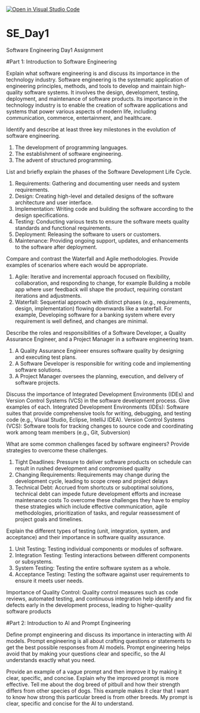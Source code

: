 [![Open in Visual Studio Code](https://classroom.github.com/assets/open-in-vscode-2e0aaae1b6195c2367325f4f02e2d04e9abb55f0b24a779b69b11b9e10269abc.svg)](https://classroom.github.com/online_ide?assignment_repo_id=15568224&assignment_repo_type=AssignmentRepo)
# SE_Day1
Software Engineering Day1 Assignment

#Part 1: Introduction to Software Engineering

Explain what software engineering is and discuss its importance in the technology industry.
Software engineering is the systematic application of engineering principles, methods, and tools to develop and maintain high-quality software systems. It involves the design, development, testing, deployment, and maintenance of software products. Its importance in the technology industry is to enable the creation of software applications and systems that power various aspects of modern life, including communication, commerce, entertainment, and healthcare.

Identify and describe at least three key milestones in the evolution of software engineering.
 1. The development of programming languages.
 2. The establishment of software engineering.
 3. The advent of structured programming.
 
List and briefly explain the phases of the Software Development Life Cycle.
1. Requirements: Gathering and documenting user needs and system requirements.
2. Design: Creating high-level and detailed designs of the software architecture and user interface.
3. Implementation: Writing code and building the software according to the design specifications.
4.  Testing: Conducting various tests to ensure the software meets quality standards and functional requirements.
5. Deployment: Releasing the software to users or customers.
6. Maintenance: Providing ongoing support, updates, and enhancements to the software after deployment.

Compare and contrast the Waterfall and Agile methodologies. Provide examples of scenarios where each would be appropriate.
1. Agile: Iterative and incremental approach focused on flexibility, collaboration, and responding to change, for example Building a mobile app where user feedback will shape the product, requiring constant iterations and adjustments.
2. Waterfall: Sequential approach with distinct phases (e.g., requirements, design, implementation) flowing downwards like a waterfall. For example, Developing software for a banking system where every requirement is well defined, and changes are minimal.
    
Describe the roles and responsibilities of a Software Developer, a Quality Assurance Engineer, and a Project Manager in a software engineering team.
1. A Quality Assurance Engineer ensures software quality by designing and executing test plans.
2. A Software Developer is responsible for writing code and implementing software solutions.
3. A Project Manager oversees the planning, execution, and delivery of software projects.

Discuss the importance of Integrated Development Environments (IDEs) and Version Control Systems (VCS) in the software development process. Give examples of each.
Integrated Development Environments (IDEs): Software suites that provide comprehensive tools for writing, debugging, and testing code (e.g., Visual Studio, Eclipse, IntelliJ IDEA).
Version Control Systems (VCS): Software tools for tracking changes to source code and coordinating work among team members (e.g., Git, Subversion)

What are some common challenges faced by software engineers? Provide strategies to overcome these challenges.
1. Tight Deadlines: Pressure to deliver software products on schedule can result in rushed development and compromised quality
2. Changing Requirements: Requirements may change during the development cycle, leading to scope creep and project delays
3. Technical Debt: Accrued from shortcuts or suboptimal solutions, technical debt can impede future development efforts and increase maintenance costs
To overcome these challenges they have to employ these strategies which include effective communication, agile methodologies, prioritization of tasks, and regular reassessment of project goals and timelines.

Explain the different types of testing (unit, integration, system, and acceptance) and their importance in software quality assurance.
1. Unit Testing: Testing individual components or modules of software.
2. Integration Testing: Testing interactions between different components or subsystems.
3. System Testing: Testing the entire software system as a whole.
4. Acceptance Testing: Testing the software against user requirements to ensure it meets user needs.

Importance of Quality Control: Quality control measures such as code reviews, automated testing, and continuous integration help identify and fix defects early in the development process, leading to higher-quality software products

#Part 2: Introduction to AI and Prompt Engineering


Define prompt engineering and discuss its importance in interacting with AI models.
Prompt engineering is all about crafting questions or statements to get the best possible responses from AI models. Prompt engineering helps avoid that by making your questions clear and specific, so the AI understands exactly what you need.

Provide an example of a vague prompt and then improve it by making it clear, specific, and concise. Explain why the improved prompt is more effective.
Tell me about the dog breed of pitbull and how their strength differs from other species of dogs. This example makes it clear that I want to know how strong this particular breed is from other breeds. My prompt is clear, specific and concise for the AI to understand.
